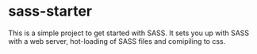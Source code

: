 # sass-starter

This is a simple project to get started with SASS. It sets you up with SASS with a web server, hot-loading of SASS files and comipiling to css.
